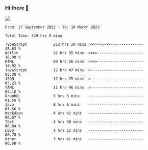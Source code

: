 ### Hi there 👋

<!--<a href="https://github.com/search?o=desc&q=author%3Abushiyi&s=committer-date&type=Commits">-->
<!--    <img align="center" height = "178" src="https://github-readme-stats.vercel.app/api?username=bushiyi&count_private=true&show_icons=true&theme=noctis_minimus&hide=contribs&include_all_commits=true" />-->
<!--</a>-->
<!--<a href="https://github.com/bushiyi?tab=repositories">-->
<!--    <img align="center" height = "178" src="https://github-readme-stats.vercel.app/api/top-langs/?username=bushiyi&count_private=true&theme=noctis_minimus" />-->
<!--</a>-->
 
<!-- [![Ashutosh's github activity graph](https://activity-graph.herokuapp.com/graph?username=bushiyi&theme=react&bg_color=1B2932&point=698B69&line=698B69)](https://github.com/ashutosh00710/github-readme-activity-graph)
 -->


![](https://raw.githubusercontent.com/bushiyi/bushiyi/master/assets/github-contribution-grid-snake.svg)

<!--START_SECTION:waka-->

```text
From: 27 September 2022 - To: 10 March 2023

Total Time: 539 hrs 9 mins

TypeScript            262 hrs 10 mins >>>>>>>>>>>>-------------   48.63 %
Kotlin                91 hrs 35 mins  >>>>---------------------   16.99 %
HTML                  80 hrs 26 mins  >>>>---------------------   14.92 %
JavaScript            17 hrs 47 mins  >------------------------   03.30 %
JSON                  17 hrs 25 mins  >------------------------   03.23 %
YAML                  11 hrs 46 mins  >------------------------   02.18 %
GraphQL               9 hrs 3 mins    -------------------------   01.68 %
Java                  8 hrs 6 mins    -------------------------   01.50 %
Markdown              4 hrs 42 mins   -------------------------   00.87 %
Text                  4 hrs 30 mins   -------------------------   00.84 %
LESS                  4 hrs 12 mins   -------------------------   00.78 %
Other                 3 hrs 41 mins   -------------------------   00.68 %
```

<!--END_SECTION:waka-->

